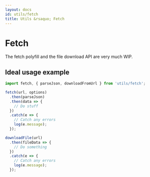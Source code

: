 ```yaml
---
layout: docs
id: utils/fetch
title: Utils &rsaquo; Fetch
---
```


# Fetch
The fetch polyfill and the file download API are very much WIP.

## Ideal usage example
```js
import fetch, { parseJson, downloadFromUrl } from 'utils/fetch';

fetch(url, options)
  .then(parseJson)
  .then(data => {
    // Do stuff
  })
  .catch(e => {
    // Catch any errors
    log(e.message);
  });

downloadFile(url)
  .then(fileData => {
    // Do something
  })
  .catch(e => {
    // Catch any errors
    log(e.message);
  });
```